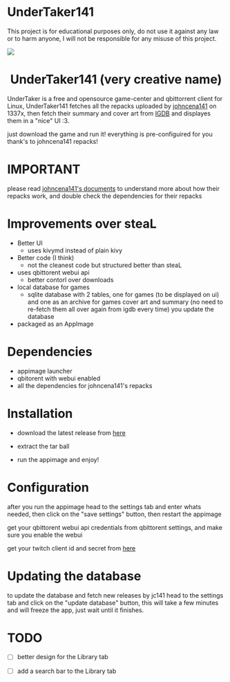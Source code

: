 # UnderTaker141

This project is for educational purposes only, do not use it against any law or to harm anyone, I will not be responsible for any misuse of this project.

<img src="https://i.imgur.com/LoFkSpV.jpg">

<h1 align="center">UnderTaker141 (very creative name)</h1>

UnderTaker is a free and opensource game-center and qbittorrent client for Linux, UnderTaker141 fetches all the repacks uploaded by [johncena141](https://1337x.to/user/johncena141/) on 1337x, then fetch their summary and cover art from [IGDB](igdb.com) and displayes them in a "nice" UI :3.

just download the game and run it! everything is pre-configuired for you thank's to  johncena141 repacks! <br />


# IMPORTANT

please read [johncena141's documents](https://github.com/jc141x/jc141-bash/tree/master/setup) to understand more about how their repacks work, and double check the dependencies for their repacks

# Improvements over steaL
- Better UI
    - uses kivymd instead of plain kivy
- Better code (I think)
    - not the cleanest code but structured better than steaL
- uses qbittorent webui api
    - better contorl over downloads
- local database for games
    - sqlite database with 2 tables, one for games (to be displayed on ui) and one as an archive for games cover art and summary (no need to        re-fetch them all over again from igdb every time) you update the database
- packaged as an AppImage

# Dependencies
- appimage launcher
- qbitorent with webui enabled
- all the dependencies for johncena141's repacks

# Installation
- download the latest release from [here](https://github.com/AbdelrhmanNile/UnderTaker141/releases)

- extract the tar ball
- run the appimage and enjoy!

# Configuration
after you run the appimage head to the settings tab and enter whats needed, then click on the "save settings" button, then restart the appimage

get your qbittorent webui api credentials from qbittorent settings, and make sure you enable the webui

get your twitch client id and secret from [here](https://dev.twitch.tv/console/apps/create)

# Updating the database
to update the database and fetch new releases by jc141 head to the settings tab and click on the "update database" button, this will take a few minutes and will freeze the app, just wait until it finishes.

# TODO
- [ ] better design for the Library tab
- [ ] add a search bar to the Library tab

